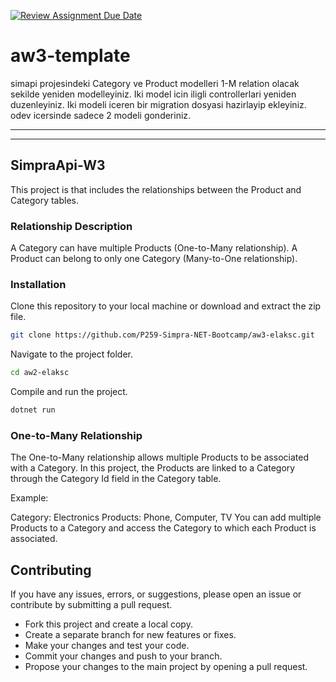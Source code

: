 [![Review Assignment Due Date](https://classroom.github.com/assets/deadline-readme-button-24ddc0f5d75046c5622901739e7c5dd533143b0c8e959d652212380cedb1ea36.svg)](https://classroom.github.com/a/gaQlcHTs)
# aw3-template

simapi projesindeki Category ve Product modelleri 1-M relation olacak sekilde yeniden modelleyiniz.
Iki model icin iligli controllerlari yeniden duzenleyiniz. 
Iki modeli iceren bir migration dosyasi hazirlayip ekleyiniz. 
odev icersinde sadece 2 modeli gonderiniz. 

--------
--------

## SimpraApi-W3

This project is that includes the relationships between the Product and Category tables.

### Relationship Description
A Category can have multiple Products (One-to-Many relationship).
A Product can belong to only one Category (Many-to-One relationship).

### Installation

Clone this repository to your local machine or download and extract the zip file.

```bash
git clone https://github.com/P259-Simpra-NET-Bootcamp/aw3-elaksc.git
```
Navigate to the project folder.

```bash
cd aw2-elaksc
```
Compile and run the project.

```bash
dotnet run
```


### One-to-Many Relationship
The One-to-Many relationship allows multiple Products to be associated with a Category. In this project, the Products are linked to a Category through the Category Id field in the Category table.

Example:

Category: Electronics
Products: Phone, Computer, TV
You can add multiple Products to a Category and access the Category to which each Product is associated.




## Contributing
If you have any issues, errors, or suggestions, please open an issue or contribute by submitting a pull request.

- Fork this project and create a local copy.
- Create a separate branch for new features or fixes.
- Make your changes and test your code.
- Commit your changes and push to your branch.
- Propose your changes to the main project by opening a pull request.